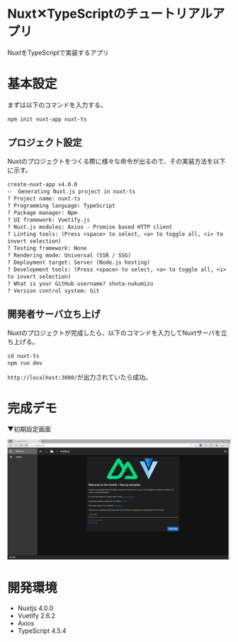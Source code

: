 # Nuxt✕TypeScriptのチュートリアルアプリ

NuxtをTypeScriptで実装するアプリ

# 基本設定

まずは以下のコマンドを入力する。

```
npm init nuxt-app nuxt-ts
```

## プロジェクト設定

Nuxtのプロジェクトをつくる際に様々な命令が出るので、その実装方法を以下に示す。

```
create-nuxt-app v4.0.0
✨  Generating Nuxt.js project in nuxt-ts
? Project name: nuxt-ts
? Programming language: TypeScript
? Package manager: Npm
? UI framework: Vuetify.js
? Nuxt.js modules: Axios - Promise based HTTP client
? Linting tools: (Press <space> to select, <a> to toggle all, <i> to invert selection)
? Testing framework: None
? Rendering mode: Universal (SSR / SSG)
? Deployment target: Server (Node.js hosting)
? Development tools: (Press <space> to select, <a> to toggle all, <i> to invert selection)
? What is your GitHub username? shota-nukumizu
? Version control system: Git
```

## 開発者サーバ立ち上げ

Nuxtのプロジェクトが完成したら、以下のコマンドを入力してNuxtサーバを立ち上げる。

```
cd nuxt-ts
npm run dev
```

`http://localhost:3000/`が出力されていたら成功。


# 完成デモ

▼初期設定画面

![](demo.png)

# 開発環境

* Nuxtjs 4.0.0
* Vuetify 2.6.2
* Axios
* TypeScript 4.5.4
